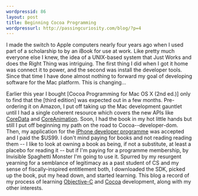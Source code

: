 ```yaml
--- 
wordpressid: 86
layout: post
title: Beginning Cocoa Programming
wordpressurl: http://passingcuriosity.com/blog/?p=4
---
```

I made the switch to Apple computers nearly four years ago when I used part of a scholarship to by an iBook for use at work. Like pretty much everyone else I knew, the idea of a UNIX-based system that Just Works and does the Right Thing was intriguing. The first thing I did when I got it home was connect it to power, and the second was install the developer tools. Since that time I have done almost nothing to forward my goal of developing software for the Mac platform. This is changing...

<!--more-->

Earlier this year I bought [Cocoa Programming for Mac OS X (2nd ed.)] only to find that the [third edition] was expected out in a few months. Pre-ordering it on Amazon, I put off taking up the Mac development gauntlet until I had a single coherent resource which covers the new APIs like [CoreData](http://developer.apple.com/documentation/Cocoa/Conceptual/CoreData/) and [CoreAnimation](http://developer.apple.com/documentation/Cocoa/Conceptual/CoreAnimation_guide/). Soon, I had the book in my hot little hands but still I put off beginning my path on the road to Cocoa--developer-dom. Then, my application for the [iPhone developer programme](http://developer.apple.com/iphone/) was accepted and I paid the $US99. I don't mind paying for books and not reading reading them -- I like to look at owning a book as being, if not a substitute, at least a placebo for reading it -- but if I'm paying for a programme membership, by Invisible Spaghetti Monster I'm going to use it. Spurred by my resurgent yearning for a semblance of legitimacy as a past student of CS and my sense of fiscally-inspired entitlement both, I downloaded the SDK, picked up the book, put my head down, and started learning. This blog a record of my process of learning [Objective-C](http://en.wikipedia.org/wiki/Objective-C) and [Cocoa](http://developer.apple.com/documentation/Cocoa/index.html) development, along with my other interests.
